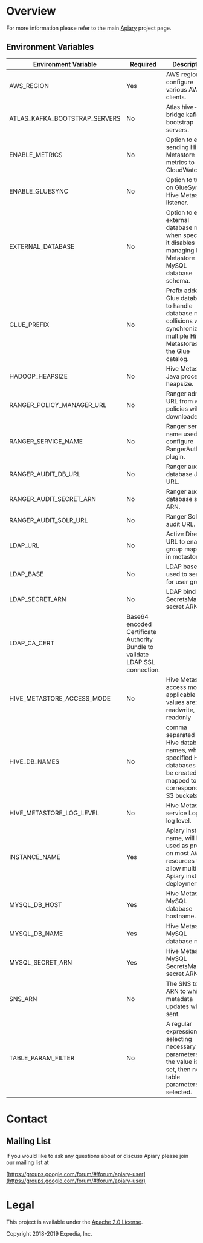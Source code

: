 
# Overview

For more information please refer to the main [Apiary](https://github.com/ExpediaGroup/apiary) project page.

## Environment Variables
|Environment Variable|Required|Description|
|----|----|----|
|AWS_REGION|Yes|AWS region to configure various AWS clients.|
|ATLAS_KAFKA_BOOTSTRAP_SERVERS|No|Atlas hive-bridge kafka bootstrap servers.|
|ENABLE_METRICS|No|Option to enable sending Hive Metastore metrics to CloudWatch.|
|ENABLE_GLUESYNC|No|Option to turn on GlueSync Hive Metastore listener.|
|EXTERNAL_DATABASE|No|Option to enable external database mode, when specified it disables managing Hive Metastore MySQL database schema.|
|GLUE_PREFIX|No|Prefix added to Glue databases to handle database name collisions when synchronizing multiple Hive Metastores to the Glue catalog.|
|HADOOP_HEAPSIZE|No|Hive Metastore Java process heapsize.|
|RANGER_POLICY_MANAGER_URL|No|Ranger admin URL from where policies will be downloaded.|
|RANGER_SERVICE_NAME|No|Ranger service name used to configure RangerAuth plugin.|
|RANGER_AUDIT_DB_URL|No|Ranger audit database JDBC URL.|
|RANGER_AUDIT_SECRET_ARN|No|Ranger audit database secret ARN.|
|RANGER_AUDIT_SOLR_URL|No|Ranger Solr audit URL.|
|LDAP_URL|No|Active Directory URL to enable group mapping in metastore.|
|LDAP_BASE|No|LDAP base DN used to search for user groups.|
|LDAP_SECRET_ARN|No|LDAP bind DN SecretsManager secret ARN.|
|LDAP_CA_CERT|Base64 encoded Certificate Authority Bundle to validate LDAP SSL connection.|
|HIVE_METASTORE_ACCESS_MODE|No|Hive Metastore access mode, applicable values are: readwrite, readonly|
|HIVE_DB_NAMES|No|comma separated list of Hive database names, when specified Hive databases will be created and mapped to corresponding S3 buckets.|
|HIVE_METASTORE_LOG_LEVEL|No|Hive Metastore service Log4j log level.|
|INSTANCE_NAME|Yes|Apiary instance name, will be used as prefix on most AWS resources to allow multiple Apiary instance deployments.|
|MYSQL_DB_HOST|Yes|Hive Metastore MySQL database hostname.|
|MYSQL_DB_NAME|Yes|Hive Metastore MySQL database name.|
|MYSQL_SECRET_ARN|Yes|Hive Metastore MySQL SecretsManager secret ARN.|
|SNS_ARN|No|The SNS topic ARN to which metadata updates will be sent.|
|TABLE_PARAM_FILTER|No|A regular expression for selecting necessary table parameters. If the value isn't set, then no table parameters are selected.|

# Contact

## Mailing List
If you would like to ask any questions about or discuss Apiary please join our mailing list at

  [https://groups.google.com/forum/#!forum/apiary-user](https://groups.google.com/forum/#!forum/apiary-user)

# Legal
This project is available under the [Apache 2.0 License](http://www.apache.org/licenses/LICENSE-2.0.html).

Copyright 2018-2019 Expedia, Inc.
